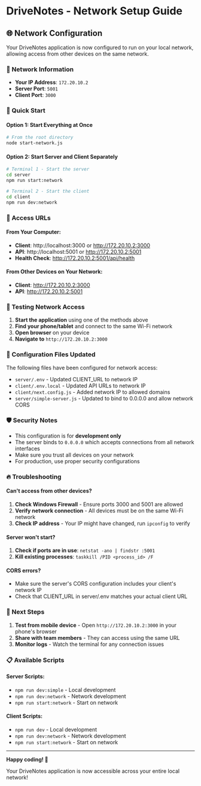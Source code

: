 # DriveNotes - Network Setup Guide

## 🌐 Network Configuration

Your DriveNotes application is now configured to run on your local network, allowing access from other devices on the same network.

### 📍 Network Information
- **Your IP Address**: `172.20.10.2`
- **Server Port**: `5001`
- **Client Port**: `3000`

### 🚀 Quick Start

#### Option 1: Start Everything at Once
```bash
# From the root directory
node start-network.js
```

#### Option 2: Start Server and Client Separately
```bash
# Terminal 1 - Start the server
cd server
npm run start:network

# Terminal 2 - Start the client  
cd client
npm run dev:network
```

### 🔗 Access URLs

#### From Your Computer:
- **Client**: http://localhost:3000 or http://172.20.10.2:3000
- **API**: http://localhost:5001 or http://172.20.10.2:5001
- **Health Check**: http://172.20.10.2:5001/api/health

#### From Other Devices on Your Network:
- **Client**: http://172.20.10.2:3000
- **API**: http://172.20.10.2:5001

### 📱 Testing Network Access

1. **Start the application** using one of the methods above
2. **Find your phone/tablet** and connect to the same Wi-Fi network
3. **Open browser** on your device
4. **Navigate to** `http://172.20.10.2:3000`

### 🔧 Configuration Files Updated

The following files have been configured for network access:

- `server/.env` - Updated CLIENT_URL to network IP
- `client/.env.local` - Updated API URLs to network IP  
- `client/next.config.js` - Added network IP to allowed domains
- `server/simple-server.js` - Updated to bind to 0.0.0.0 and allow network CORS

### 🛡️ Security Notes

- This configuration is for **development only**
- The server binds to `0.0.0.0` which accepts connections from all network interfaces
- Make sure you trust all devices on your network
- For production, use proper security configurations

### 🔥 Troubleshooting

#### Can't access from other devices?
1. **Check Windows Firewall** - Ensure ports 3000 and 5001 are allowed
2. **Verify network connection** - All devices must be on the same Wi-Fi network
3. **Check IP address** - Your IP might have changed, run `ipconfig` to verify

#### Server won't start?
1. **Check if ports are in use**: `netstat -ano | findstr :5001`
2. **Kill existing processes**: `taskkill /PID <process_id> /F`

#### CORS errors?
- Make sure the server's CORS configuration includes your client's network IP
- Check that CLIENT_URL in server/.env matches your actual client URL

### 🎯 Next Steps

1. **Test from mobile device** - Open `http://172.20.10.2:3000` in your phone's browser
2. **Share with team members** - They can access using the same URL
3. **Monitor logs** - Watch the terminal for any connection issues

### 📋 Available Scripts

#### Server Scripts:
- `npm run dev:simple` - Local development
- `npm run dev:network` - Network development
- `npm run start:network` - Start on network

#### Client Scripts:
- `npm run dev` - Local development
- `npm run dev:network` - Network development
- `npm run start:network` - Start on network

---

**Happy coding! 🚀**

Your DriveNotes application is now accessible across your entire local network!
